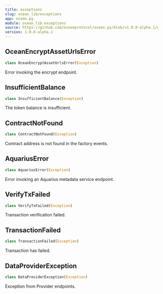 ```yaml
---
title: exceptions
slug: ocean_lib/exceptions
app: ocean.py
module: ocean_lib.exceptions
source: https://github.com/oceanprotocol/ocean.py/blob/v1.0.0-alpha.1/ocean_lib/exceptions.py
version: 1.0.0-alpha.1
---
```

## OceanEncryptAssetUrlsError

```python
class OceanEncryptAssetUrlsError(Exception)
```

Error invoking the encrypt endpoint.

## InsufficientBalance

```python
class InsufficientBalance(Exception)
```

The token balance is insufficient.

## ContractNotFound

```python
class ContractNotFound(Exception)
```

Contract address is not found in the factory events.

## AquariusError

```python
class AquariusError(Exception)
```

Error invoking an Aquarius metadata service endpoint.

## VerifyTxFailed

```python
class VerifyTxFailed(Exception)
```

Transaction verification failed.

## TransactionFailed

```python
class TransactionFailed(Exception)
```

Transaction has failed.

## DataProviderException

```python
class DataProviderException(Exception)
```

Exception from Provider endpoints.

